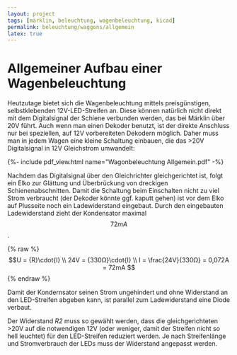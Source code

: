 ```yaml
---
layout: project
tags: [märklin, beleuchtung, wagenbeleuchtung, kicad]
permalink: beleuchtung/waggons/allgemein
latex: true
---
```


# Allgemeiner Aufbau einer Wagenbeleuchtung

Heutzutage bietet sich die Wagenbeleuchtung mittels preisgünstigen, selbstklebenden 12V-LED-Streifen an.
Diese können natürlich nicht direkt mit dem Digitalsignal der Schiene verbunden werden, das bei Märklin über 20V führt.
Auch wenn man einen Dekoder benutzt, ist der direkte Anschluss nur bei speziellen, auf 12V vorbereiteten Dekodern möglich.
Daher muss man in jedem Wagen eine kleine Schaltung einbauen, die das >20V Digitalsignal in 12V Gleichstrom umwandelt:

{%- include pdf_view.html name="Wagonbeleuchtung Allgemein.pdf" -%}

Nachdem das Digitalsignal über den Gleichrichter gleichgerichtet ist, folgt ein Elko zur Glättung und Überbrückung von dreckigen Schienenabschnitten.
Damit die Schaltung beim Einschalten nicht zu viel Strom verbraucht (der Dekoder könnte ggf. kaputt gehen) ist vor dem Elko auf Plusseite
noch ein Ladewiderstand eingebaut. Durch den eingebauten Ladewiderstand zieht der Kondensator maximal $$72mA$$.

{% raw %}
  $$U = {R}\cdot{I} \\ 24V = {330Ω}\cdot{I} \\ I = \frac{24V}{330Ω} = 0,072A = 72mA $$
{% endraw %}

Damit der Kondernsator seinen Strom ungehindert und ohne Widerstand an den LED-Streifen abgeben kann, ist parallel zum Ladewiderstand eine Diode verbaut.

Der Widerstand *R2* muss so gewählt werden, dass die gleichgerichteten >20V auf die notwendigen 12V (oder weniger, damit der Streifen nicht so hell leuchtet) für den LED-Streifen reduziert werden.
Je nach Streifenlänge und Stromverbrauch der LEDs muss der Widerstand angepasst werden.
